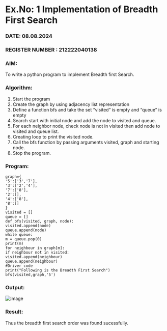 # Ex.No: 1  Implementation of Breadth First Search 
### DATE:      08.08.2024                                                                      
### REGISTER NUMBER : 212222040138
### AIM: 
To write a python program to implement Breadth first Search. 
### Algorithm:
1. Start the program
2. Create the graph by using adjacency list representation
3. Define a function bfs and take the set “visited” is empty and “queue” is empty
4. Search start with initial node and add the node to visited and queue.
5. For each neighbor node, check node is not in visited then add node to visited and queue list.
6.  Creating loop to print the visited node.
7.   Call the bfs function by passing arguments visited, graph and starting node.
8.   Stop the program.
### Program:
```
graph={
'5':['3','7'],
'3':['2','4'],
'7':['8'],
'2':[],
'4':['8'],
'8':[]
}
visited = []
queue = []
def bfs(visited, graph, node):
visited.append(node)
queue.append(node)
while queue:
m = queue.pop(0)
print(m)
for neighbour in graph[m]:
if neighbour not in visited:
visited.append(neighbour)
queue.append(neighbour)
#Driver code
print("Following is the Breadth First Search")
bfs(visited,graph,'5')

```








### Output:
![image](https://github.com/user-attachments/assets/4ec7f6aa-c896-4411-b05d-62262aa5e189)



### Result:
Thus the breadth first search order was found sucessfully.
